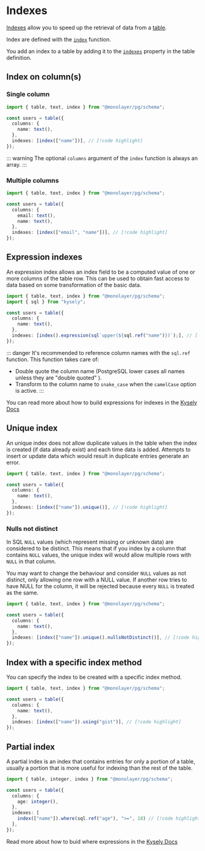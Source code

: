# Indexes

[Indexes](./glossary.md#index) allow you to speed up the retrieval of data from a [table](./glossary.md#table).

Index are defined with the [`index`](./../../reference/api/schema/functions/index.md) function.

You add an index to a table by adding it to the [`indexes`](./../../reference/api/schema/type-aliases/TableDefinition.md#indexes) property in the table definition.

## Index on column(s)

### Single column

```ts
import { table, text, index } from "@monolayer/pg/schema";

const users = table({
  columns: {
    name: text(),
  },
  indexes: [index(["name"])], // [!code highlight]
});
```

::: warning
The optional `columns` argument of the `index` function is always an array.
:::

### Multiple columns

```ts
import { table, text, index } from "@monolayer/pg/schema";

const users = table({
  columns: {
    email: text(),
    name: text(),
  },
  indexes: [index(["email", "name"])], // [!code highlight]
});
```

## Expression indexes

An expression index allows an index field to be a computed value of one or more columns of the table row.
This  can be used to obtain fast access to data based on some transformation of the basic data.

```ts
import { table, text, index } from "@monolayer/pg/schema";
import { sql } from "kysely";

const users = table({
  columns: {
    name: text(),
  },
  indexes: [index().expression(sql`upper(${sql.ref("name")})`);], // [!code highlight]
});
```

::: danger
It's recommended to reference column names with the `sql.ref` function. This function takes care of:

- Double quote the column name (PostgreSQL lower cases all names unless they are "double quoted" ).
- Transform to the column name to `snake_case` when the `camelCase` option is active.
:::

You can read more about how to build expressions for indexes in the [Kysely Docs](https://kysely-org.github.io/kysely-apidoc/classes/CreateIndexBuilder.html#expression)

## Unique index

An unique index does not allow duplicate values in the table when the index is created (if data already exist) and each time data is added. Attempts to insert or update data which would result in duplicate entries generate an error.

```ts
import { table, text, index } from "@monolayer/pg/schema";

const users = table({
  columns: {
    name: text(),
  },
  indexes: [index(["name"]).unique()], // [!code highlight]
});
```

### Nulls not distinct

In SQL `NULL` values (which represent missing or unknown data) are considered to be distinct. This means that if you index by a column that contains `NULL` values, the unique index will would allow multiple rows with `NULL` in that column.

You may want to change the behaviour and consider `NULL` values as not distinct, only allowing one row with a NULL value. If another row tries to have NULL for the column, it will be rejected because every `NULL` is treated as the same.

```ts
import { table, text, index } from "@monolayer/pg/schema";

const users = table({
  columns: {
    name: text(),
  },
  indexes: [index(["name"]).unique().nullsNotDistinct()], // [!code highlight]
});
```

## Index with a specific index method

You can specify the index to be created with a specific index method.

```ts
import { table, text, index } from "@monolayer/pg/schema";

const users = table({
  columns: {
    name: text(),
  },
  indexes: [index(["name"]).using("gist")], // [!code highlight]
});
```

## Partial index

A partial index is an index that contains entries for only a portion of a table, usually a portion that is more useful for indexing than the rest of the table.

```ts
import { table, integer, index } from "@monolayer/pg/schema";

const users = table({
  columns: {
    age: integer(),
  },
  indexes: [
    index(["name"]).where(sql.ref("age"), ">=", 18) // [!code highlight]
  ],
});
```

Read more about how to buid where expressions in the [Kysely Docs](https://kysely-org.github.io/kysely-apidoc/classes/CreateIndexBuilder.html#where)
